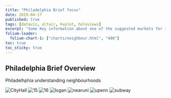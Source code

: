 ```yaml
---
title: "Philadelphia Brief focus"
date: 2019-04-17
published: true
tags: [dataviz, altair, hvplot, holoviews]
excerpt: "Some Key information about one of the suggested markets for investment Philadelphia"
folium-loader:
  folium-chart-1: ["charts/neighbour.html", "400"]
toc: true
toc_sticky: true
---
```

## Philadelphia Brief Overview 


Philadelhphia understanding neighbourhoods

<div id="folium-chart-1"></div>


![CityHall]({{https://akshaynagar26.github.io}}{{/Submission620_Akshay_Nagar}}/assets/images/CityHall.png)
![15]({{https://akshaynagar26.github.io}}{{/Submission620_Akshay_Nagar}}/assets/images/15.png)
![16]({{https://akshaynagar26.github.io}}{{/Submission620_Akshay_Nagar}}/assets/images/16.png)
![logan]({{https://akshaynagar26.github.io}}{{/Submission620_Akshay_Nagar}}/assets/images/logan.png)
![nearuni]({{https://akshaynagar26.github.io}}{{/Submission620_Akshay_Nagar}}/assets/images/nearuni.png)
![upenn]({{https://akshaynagar26.github.io}}{{/Submission620_Akshay_Nagar}}/assets/images/upenn.png)
![subway]({{https://akshaynagar26.github.io}}{{/Submission620_Akshay_Nagar}}/assets/images/subway.png)


